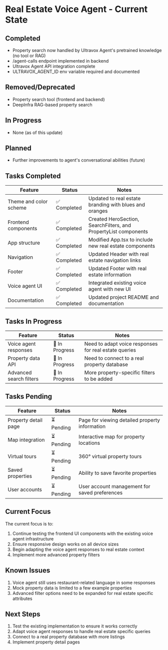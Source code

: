 # Real Estate Voice Agent - Current State

## Completed
- Property search now handled by Ultravox Agent's pretrained knowledge (no tool or RAG)
- /agent-calls endpoint implemented in backend
- Ultravox Agent API integration complete
- ULTRAVOX_AGENT_ID env variable required and documented

## Removed/Deprecated
- Property search tool (frontend and backend)
- DeepInfra RAG-based property search

## In Progress
- None (as of this update)

## Planned
- Further improvements to agent's conversational abilities (future)

## Tasks Completed

| Feature | Status | Notes |
|---------|--------|-------|
| Theme and color scheme | ✅ Completed | Updated to real estate branding with blues and oranges |
| Frontend components | ✅ Completed | Created HeroSection, SearchFilters, and PropertyList components |
| App structure | ✅ Completed | Modified App.tsx to include new real estate components |
| Navigation | ✅ Completed | Updated Header with real estate navigation links |
| Footer | ✅ Completed | Updated Footer with real estate information |
| Voice agent UI | ✅ Completed | Integrated existing voice agent with new UI |
| Documentation | ✅ Completed | Updated project README and documentation |

## Tasks In Progress

| Feature | Status | Notes |
|---------|--------|-------|
| Voice agent responses | 🔄 In Progress | Need to adapt voice responses for real estate queries |
| Property data API | 🔄 In Progress | Need to connect to a real property database |
| Advanced search filters | 🔄 In Progress | More property-specific filters to be added |

## Tasks Pending

| Feature | Status | Notes |
|---------|--------|-------|
| Property detail page | ⏳ Pending | Page for viewing detailed property information |
| Map integration | ⏳ Pending | Interactive map for property locations |
| Virtual tours | ⏳ Pending | 360° virtual property tours |
| Saved properties | ⏳ Pending | Ability to save favorite properties |
| User accounts | ⏳ Pending | User account management for saved preferences |

## Current Focus

The current focus is to:

1. Continue testing the frontend UI components with the existing voice agent infrastructure
2. Ensure responsive design works on all device sizes
3. Begin adapting the voice agent responses to real estate context
4. Implement more advanced property filters

## Known Issues

1. Voice agent still uses restaurant-related language in some responses
2. Mock property data is limited to a few example properties
3. Advanced filter options need to be expanded for real estate specific attributes

## Next Steps

1. Test the existing implementation to ensure it works correctly
2. Adapt voice agent responses to handle real estate specific queries
3. Connect to a real property database with more listings
4. Implement property detail pages 